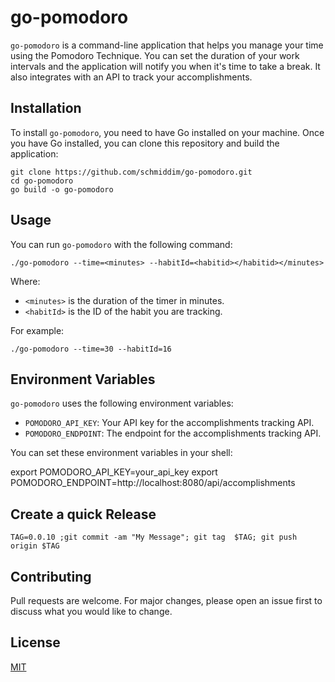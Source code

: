 # go-pomodoro

`go-pomodoro` is a command-line application that helps you manage your time using the Pomodoro Technique. You can set
the duration of your work intervals and the application will notify you when it's time to take a break. It also
integrates with an API to track your accomplishments.

## Installation

To install `go-pomodoro`, you need to have Go installed on your machine. Once you have Go installed, you can clone this
repository and build the application:

```shell 
git clone https://github.com/schmiddim/go-pomodoro.git 
cd go-pomodoro 
go build -o go-pomodoro
```

## Usage

You can run `go-pomodoro` with the following command:

```shell    
./go-pomodoro --time=<minutes> --habitId=<habitid></habitid></minutes>
```

Where:

- `<minutes>` is the duration of the timer in minutes.
- `<habitId>` is the ID of the habit you are tracking.

For example:

```shell
./go-pomodoro --time=30 --habitId=16
```

## Environment Variables

`go-pomodoro` uses the following environment variables:

- `POMODORO_API_KEY`: Your API key for the accomplishments tracking API.
- `POMODORO_ENDPOINT`: The endpoint for the accomplishments tracking API.

You can set these environment variables in your shell:

export POMODORO_API_KEY=your_api_key export POMODORO_ENDPOINT=http://localhost:8080/api/accomplishments


## Create a quick Release 
```shell
TAG=0.0.10 ;git commit -am "My Message"; git tag  $TAG; git push origin $TAG
```

## Contributing

Pull requests are welcome. For major changes, please open an issue first to discuss what you would like to change.

## License

[MIT](https://choosealicense.com/licenses/mit/)
